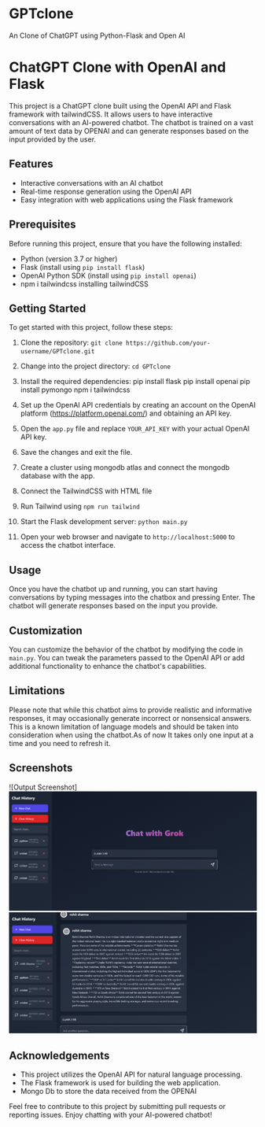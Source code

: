 # GPTclone
An Clone of ChatGPT using Python-Flask and Open AI
# ChatGPT Clone with OpenAI and Flask

This project is a ChatGPT clone built using the OpenAI API and Flask framework with tailwindCSS. It allows users to have interactive conversations with an AI-powered chatbot. The chatbot is trained on a vast amount of text data by OPENAI and can generate responses based on the input provided by the user.

## Features

- Interactive conversations with an AI chatbot
- Real-time response generation using the OpenAI API
- Easy integration with web applications using the Flask framework

## Prerequisites

Before running this project, ensure that you have the following installed:

- Python (version 3.7 or higher)
- Flask (install using `pip install flask`)
- OpenAI Python SDK (install using `pip install openai`)
- npm i tailwindcss installing tailwindCSS

## Getting Started

To get started with this project, follow these steps:

1. Clone the repository: `git clone https://github.com/your-username/GPTclone.git`
2. Change into the project directory: `cd GPTclone`
3. Install the required dependencies: 
    pip install flask
    pip install openai 
    pip install pymongo
    npm i tailwindcss
  
5. Set up the OpenAI API credentials by creating an account on the OpenAI platform (https://platform.openai.com/) and obtaining an API key.
6. Open the `app.py` file and replace `YOUR_API_KEY` with your actual OpenAI API key.
7. Save the changes and exit the file.
8. Create a cluster using mongodb atlas and connect the mongodb database with the app.
9.  Connect the TailwindCSS with HTML file 
10.  Run Tailwind using `npm run tailwind`
11. Start the Flask development server: `python main.py`
12. Open your web browser and navigate to `http://localhost:5000` to access the chatbot interface.

## Usage

Once you have the chatbot up and running, you can start having conversations by typing messages into the chatbox and pressing Enter. The chatbot will generate responses based on the input you provide.

## Customization

You can customize the behavior of the chatbot by modifying the code in `main.py`. You can tweak the parameters passed to the OpenAI API or add additional functionality to enhance the chatbot's capabilities.

## Limitations

Please note that while this chatbot aims to provide realistic and informative responses, it may occasionally generate incorrect or nonsensical answers. This is a known limitation of language models and should be taken into consideration when using the chatbot.As of now It takes only one input at a time and you need to refresh it.

## Screenshots

![Output Screenshot]
![](https://github.com/jayeshdhobi/simple-chatbot/blob/master/page1.png)
![](https://github.com/jayeshdhobi/simple-chatbot/blob/master/page2.png)


## Acknowledgements

- This project utilizes the OpenAI API for natural language processing.
- The Flask framework is used for building the web application.
- Mongo Db to store the data received from the OPENAI

Feel free to contribute to this project by submitting pull requests or reporting issues. Enjoy chatting with your AI-powered chatbot!
